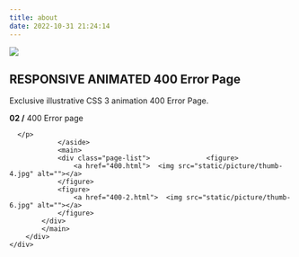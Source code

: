 ```yaml
---
title: about
date: 2022-10-31 21:24:14
---
```

<!doctype html>
<html class="no-js" lang="">
<head>
<meta charset="utf-8">
<meta name="viewport" content="width=device-width, initial-scale=1">
<title>400 Not Found Template</title>
 
<link rel="stylesheet" href="static/css/vendor.css">
<link href='static/css/css.css' rel='stylesheet' type='text/css'>
<link rel="stylesheet" href="static/css/main.css">
 
<script src="static/js/modernizr.js"></script>
 
</head>
<body>
    <div class="page_overlay">
        <div class="loader-inner ball-pulse">
            <div></div>
            <div></div>
            <div></div>
        </div>
    </div>
    <div class="landingpage-wrap animated fadeIn">
        <div class="container">
            <div class="row">
                <aside>
                    <img src="static/picture/logo.png">
                    <h1>RESPONSIVE ANIMATED <strong>400 Error Page</strong></h1>
                    <p>Exclusive illustrative
                    CSS 3 animation 400 Error Page.
                    </p>                          
                   <p><strong>02 /</strong>  400 Error page <br>
       
      </p>
                </aside>
                <main>
                <div class="page-list">              <figure>
                    <a href="400.html">  <img src="static/picture/thumb-4.jpg" alt=""></a>
                </figure>
                <figure>
                    <a href="400-2.html">  <img src="static/picture/thumb-6.jpg" alt=""></a>
                </figure>
            </div>
            </main>
        </div>
    </div>
 
</div>
 
<script src="static/js/vendor.js"></script>
<script src="static/js/plugins.js"></script>
<script src="static/js/main.js"></script>
 
</body>
</html>